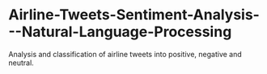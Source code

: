 # Airline-Tweets-Sentiment-Analysis---Natural-Language-Processing
Analysis and classification of airline tweets into positive, negative and neutral. 
